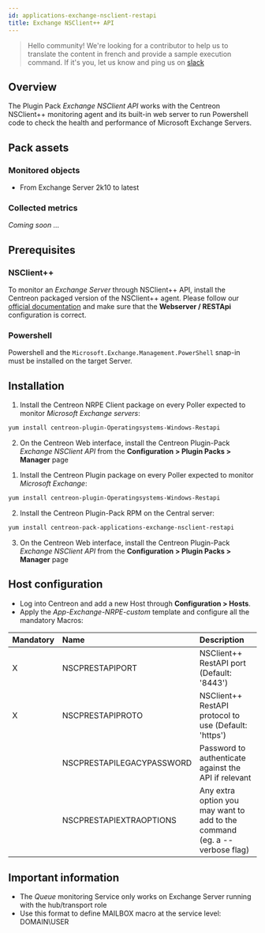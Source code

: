```yaml
---
id: applications-exchange-nsclient-restapi
title: Exchange NSClient++ API
---
```


> Hello community! We're looking for a contributor to help us to translate the 
content in french and provide a sample execution command. If it's you, let us 
know and ping us on [slack](https://centreon.slack.com)

## Overview

The Plugin Pack *Exchange NSClient API* works with the Centreon NSClient++ monitoring
agent and its built-in web server to run Powershell code to check the health and 
performance of Microsoft Exchange Servers.

## Pack assets

### Monitored objects

* From Exchange Server 2k10 to latest

### Collected metrics

*Coming soon ...*

## Prerequisites

### NSClient++

To monitor an *Exchange Server* through NSClient++ API, install the Centreon packaged version 
of the NSClient++ agent. Please follow our [official documentation](../tutorials/centreon-nsclient-tutorial) 
and make sure that the **Webserver / RESTApi** configuration is correct. 

### Powershell 

Powershell and the `Microsoft.Exchange.Management.PowerShell` snap-in must be installed
on the target Server.

## Installation 

<!--DOCUSAURUS_CODE_TABS-->

<!--Online IMP Licence & IT-100 Editions-->

1. Install the Centreon NRPE Client package on every Poller expected to monitor *Microsoft Exchange servers*:

```bash
yum install centreon-plugin-Operatingsystems-Windows-Restapi
```

2. On the Centreon Web interface, install the Centreon Plugin-Pack *Exchange NSClient API* 
from the **Configuration > Plugin Packs > Manager** page

<!--Offline IMP License-->

1. Install the Centreon Plugin package on every Poller expected to monitor *Microsoft Exchange*:

```bash
yum install centreon-plugin-Operatingsystems-Windows-Restapi
```

2. Install the Centreon Plugin-Pack RPM on the Central server:

```bash
yum install centreon-pack-applications-exchange-nsclient-restapi
```

3. On the Centreon Web interface, install the Centreon Plugin-Pack *Exchange NSClient API* 
from the **Configuration > Plugin Packs > Manager** page

<!--END_DOCUSAURUS_CODE_TABS-->

## Host configuration

* Log into Centreon and add a new Host through **Configuration > Hosts**.
* Apply the *App-Exchange-NRPE-custom* template and configure all the mandatory Macros:

| Mandatory | Name                      | Description                                                                |
|:----------|:--------------------------|:-------------------------------------------------------------------------- |
| X         | NSCPRESTAPIPORT           | NSClient++ RestAPI port (Default: '8443')                                  |
| X         | NSCPRESTAPIPROTO          | NSClient++ RestAPI protocol to use (Default: 'https')                      |
|           | NSCPRESTAPILEGACYPASSWORD | Password to authenticate against the API if relevant                       |
|           | NSCPRESTAPIEXTRAOPTIONS   | Any extra option you may want to add to the command (eg. a --verbose flag) |

## Important information

* The *Queue* monitoring Service only works on Exchange Server running with the 
hub/transport role
* Use this format to define MAILBOX macro at the service level: DOMAIN\\USER